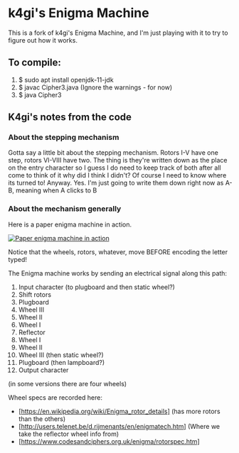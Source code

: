 # k4gi's Enigma Machine

This is a fork of k4gi's Enigma Machine, and I'm just playing with it to try to figure out how it works.


## To compile:

1. $ sudo apt install openjdk-11-jdk
2. $ javac Cipher3.java (Ignore the warnings - for now)
3. $ java Cipher3

## K4gi's notes from the code

### About the stepping mechanism

Gotta say a little bit about the stepping mechanism.
Rotors I-V  have one step, rotors VI-VIII have two.
The thing is they're written down as the place on the entry character
so I guess I do need to keep track of both after all
come to think of it why did I think I didn't? Of course I need to know where its turned to!
Anyway. Yes.
I'm just going to write them down right now as A-B, meaning when A clicks to B

### About the mechanism generally

Here is a paper enigma machine in action.

[![Paper enigma machine in action](http://img.youtube.com/vi/pZsuxZXN33g/0.jpg)](https://www.youtube.com/watch?v=pZsuxZXN33g)

Notice that the wheels, rotors, whatever, move BEFORE encoding the letter typed!
            
The Enigma machine works by sending an electrical signal along this path:

1. Input character (to plugboard and then static wheel?)
2. Shift rotors
3. Plugboard
4. Wheel III
5. Wheel II
6. Wheel I
7. Reflector
8. Wheel I
9. Wheel II
10. Wheel III (then static wheel?)
11. Plugboard (then lampboard?)
12. Output character

(in some versions there are four wheels)

Wheel specs are recorded here:
* [https://en.wikipedia.org/wiki/Enigma_rotor_details] (has more rotors than the others)
* [http://users.telenet.be/d.rijmenants/en/enigmatech.htm] (Where we take the reflector wheel info from)
* [https://www.codesandciphers.org.uk/enigma/rotorspec.htm]


